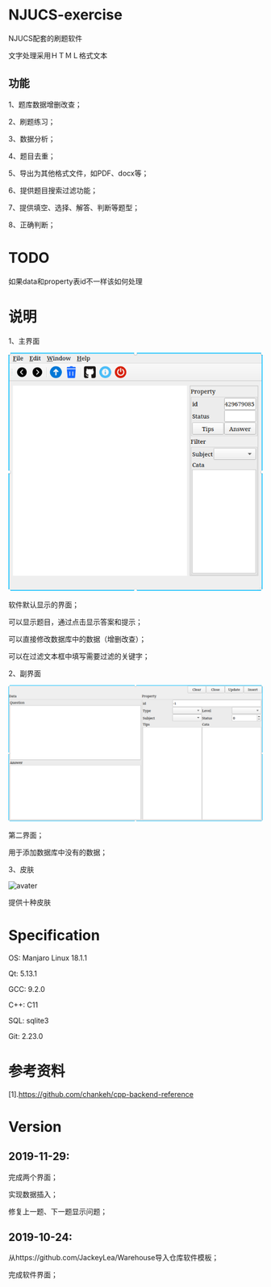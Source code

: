 # NJUCS-exercise

NJUCS配套的刷题软件

文字处理采用ＨＴＭＬ格式文本

## 功能

1、题库数据增删改查；

2、刷题练习；

3、数据分析；

4、题目去重；

5、导出为其他格式文件，如PDF、docx等；

6、提供题目搜索过滤功能；

7、提供填空、选择、解答、判断等题型；

8、正确判断；

# TODO

如果data和property表id不一样该如何处理

# 说明

1、主界面

![avater](./img/main.png)

软件默认显示的界面；

可以显示题目，通过点击显示答案和提示；

可以直接修改数据库中的数据（增删改查）；

可以在过滤文本框中填写需要过滤的关键字；

2、副界面

![avater](./img/insert.png)

第二界面；

用于添加数据库中没有的数据；

3、皮肤

![avater](./img/theme.png)

提供十种皮肤

# Specification

OS: Manjaro Linux 18.1.1

Qt: 5.13.1

GCC: 9.2.0

C++: C11

SQL: sqlite3

Git: 2.23.0

# 参考资料

[1].https://github.com/chankeh/cpp-backend-reference

# Version

## 2019-11-29:

完成两个界面；

实现数据插入；

修复上一题、下一题显示问题；

## 2019-10-24:

从https://github.com/JackeyLea/Warehouse导入仓库软件模板；

完成软件界面；